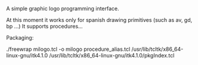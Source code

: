 A simple graphic logo programming interface.

At this moment it works only for spanish drawing primitives (such as av, gd, bp ...)
It supports procedures...

Packaging:

./freewrap milogo.tcl -o milogo procedure_alias.tcl /usr/lib/tcltk/x86_64-linux-gnu/itk4.1.0 /usr/lib/tcltk/x86_64-linux-gnu/itk4.1.0/pkgIndex.tcl
